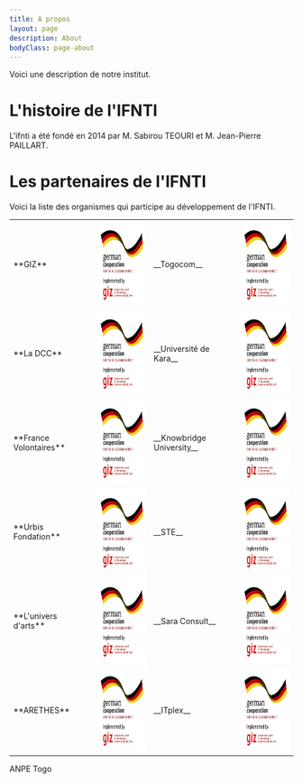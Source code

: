 ```yaml
---
title: A propos
layout: page
description: About
bodyClass: page-about
---
```


Voici une description de notre institut.

# L'histoire de l'IFNTI

L'ifnti a été fondé en 2014 par M. Sabirou TEOURI et M. Jean-Pierre PAILLART.


# Les partenaires de l'IFNTI
Voici la liste des organismes qui participe au développement de l'IFNTI.



<table>
<tbody>
  <tr>
    <td markdown="span"> **GIZ** </td>
    <td> <img src="images/partenaires/giz_large.jpg" alt="GIZ" width="150" height="150"/> </td>
    <td markdown="span">  __Togocom__ </td>
    <td> <img src="images/partenaires/giz_large.jpg" alt="GIZ" width="150" height="150"/> </td>
  </tr>
  <tr>
    <td markdown="span"> **La DCC** </td>
    <td> <img src="images/partenaires/giz_large.jpg" alt="GIZ" width="150" height="150"/> </td>
    <td markdown="span">  __Université de Kara__ </td>
    <td> <img src="images/partenaires/giz_large.jpg" alt="GIZ" width="150" height="150"/> </td>
  </tr>
  <tr>
    <td markdown="span"> **France Volontaires** </td>
    <td> <img src="images/partenaires/giz_large.jpg" alt="GIZ" width="150" height="150"/> </td>
    <td markdown="span">  __Knowbridge University__  </td>
    <td> <img src="images/partenaires/giz_large.jpg" alt="GIZ" width="150" height="150"/> </td>
  </tr>
  <tr>
    <td markdown="span"> **Urbis Fondation** </td>
    <td> <img src="images/partenaires/giz_large.jpg" alt="GIZ" width="150" height="150"/> </td>
    <td markdown="span">  __STE__ </td>
    <td> <img src="images/partenaires/giz_large.jpg" alt="GIZ" width="150" height="150"/> </td>
  </tr>
  <tr>
    <td markdown="span"> **L'univers d'arts** </td>
    <td> <img src="images/partenaires/giz_large.jpg" alt="GIZ" width="150" height="150"/> </td>
    <td markdown="span">  __Sara Consult__ </td>
    <td> <img src="images/partenaires/giz_large.jpg" alt="GIZ" width="150" height="150"/> </td>
  </tr>
  <tr>
    <td markdown="span"> **ARETHES** </td>
    <td> <img src="images/partenaires/giz_large.jpg" alt="GIZ" width="150" height="150"/> </td>
    <td markdown="span">  __ITplex__ </td>
    <td> <img src="images/partenaires/giz_large.jpg" alt="GIZ" width="150" height="150"/> </td>
  </tr>
</tbody>
</table>



ANPE Togo

